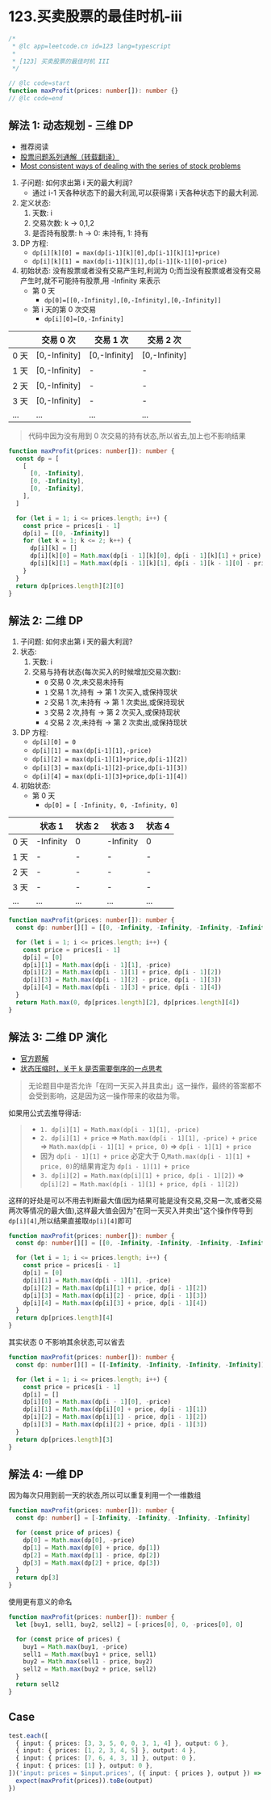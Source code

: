 # 123.买卖股票的最佳时机-iii

```ts
/*
 * @lc app=leetcode.cn id=123 lang=typescript
 *
 * [123] 买卖股票的最佳时机 III
 */

// @lc code=start
function maxProfit(prices: number[]): number {}
// @lc code=end
```

## 解法 1: 动态规划 - 三维 DP

- 推荐阅读
- [股票问题系列通解（转载翻译）](https://leetcode-cn.com/circle/article/qiAgHn/)
- [Most consistent ways of dealing with the series of stock problems](https://leetcode.com/problems/best-time-to-buy-and-sell-stock-with-transaction-fee/discuss/108870/Most-consistent-ways-of-dealing-with-the-series-of-stock-problems)

1. 子问题: 如何求出第 i 天的最大利润?
   - 通过 i-1 天各种状态下的最大利润,可以获得第 i 天各种状态下的最大利润.
2. 定义状态:
   1. 天数: i
   2. 交易次数: k -> 0,1,2
   3. 是否持有股票: h -> 0: 未持有, 1: 持有
3. DP 方程:
   - `dp[i][k][0] = max(dp[i-1][k][0],dp[i-1][k][1]+price)`
   - `dp[i][k][1] = max(dp[i-1][k][1],dp[i-1][k-1][0]-price)`
4. 初始状态: 没有股票或者没有交易产生时,利润为 0;而当没有股票或者没有交易产生时,就不可能持有股票,用 -Infinity 来表示
   - 第 0 天
     - `dp[0]=[[0,-Infinity],[0,-Infinity],[0,-Infinity]]`
   - 第 i 天的第 0 次交易
     - `dp[i][0]=[0,-Infinity]`

|      | 交易 0 次     | 交易 1 次     | 交易 2 次     |
| ---- | ------------- | ------------- | ------------- |
| 0 天 | [0,-Infinity] | [0,-Infinity] | [0,-Infinity] |
| 1 天 | [0,-Infinity] | -             | -             |
| 2 天 | [0,-Infinity] | -             | -             |
| 3 天 | [0,-Infinity] | -             | -             |
| ...  | ...           | ...           | ...           |

> 代码中因为没有用到 0 次交易的持有状态,所以省去,加上也不影响结果

```ts
function maxProfit(prices: number[]): number {
  const dp = [
    [
      [0, -Infinity],
      [0, -Infinity],
      [0, -Infinity],
    ],
  ]

  for (let i = 1; i <= prices.length; i++) {
    const price = prices[i - 1]
    dp[i] = [[0, -Infinity]]
    for (let k = 1; k <= 2; k++) {
      dp[i][k] = []
      dp[i][k][0] = Math.max(dp[i - 1][k][0], dp[i - 1][k][1] + price)
      dp[i][k][1] = Math.max(dp[i - 1][k][1], dp[i - 1][k - 1][0] - price)
    }
  }
  return dp[prices.length][2][0]
}
```

## 解法 2: 二维 DP

1. 子问题: 如何求出第 i 天的最大利润?
2. 状态:
   1. 天数: i
   2. 交易与持有状态(每次买入的时候增加交易次数):
      - `0` 交易 0 次,未交易未持有
      - `1` 交易 1 次,持有 -> 第 1 次买入,或保持现状
      - `2` 交易 1 次,未持有 -> 第 1 次卖出,或保持现状
      - `3` 交易 2 次,持有 -> 第 2 次买入,或保持现状
      - `4` 交易 2 次,未持有 -> 第 2 次卖出,或保持现状
3. DP 方程:
   - `dp[i][0] = 0`
   - `dp[i][1] = max(dp[i-1][1],-price)`
   - `dp[i][2] = max(dp[i-1][1]+price,dp[i-1][2])`
   - `dp[i][3] = max(dp[i-1][2]-price,dp[i-1][3])`
   - `dp[i][4] = max(dp[i-1][3]+price,dp[i-1][4])`
4. 初始状态:
   - 第 0 天
     - `dp[0] = [ -Infinity, 0, -Infinity, 0]`

|      | 状态 1    | 状态 2 | 状态 3    | 状态 4 |
| ---- | --------- | ------ | --------- | ------ |
| 0 天 | -Infinity | 0      | -Infinity | 0      |
| 1 天 | -         | -      | -         | -      |
| 2 天 | -         | -      | -         | -      |
| 3 天 | -         | -      | -         | -      |
| ...  | ...       | ...    | ...       | ...    |

```ts
function maxProfit(prices: number[]): number {
  const dp: number[][] = [[0, -Infinity, -Infinity, -Infinity, -Infinity]]

  for (let i = 1; i <= prices.length; i++) {
    const price = prices[i - 1]
    dp[i] = [0]
    dp[i][1] = Math.max(dp[i - 1][1], -price)
    dp[i][2] = Math.max(dp[i - 1][1] + price, dp[i - 1][2])
    dp[i][3] = Math.max(dp[i - 1][2] - price, dp[i - 1][3])
    dp[i][4] = Math.max(dp[i - 1][3] + price, dp[i - 1][4])
  }
  return Math.max(0, dp[prices.length][2], dp[prices.length][4])
}
```

## 解法 3: 二维 DP 演化

- [官方题解](https://leetcode-cn.com/problems/best-time-to-buy-and-sell-stock-iii/solution/mai-mai-gu-piao-de-zui-jia-shi-ji-iii-by-wrnt/)
- [状态压缩时，关于 k 是否需要倒序的一点思考](https://leetcode-cn.com/problems/best-time-to-buy-and-sell-stock-iv/solution/zhuang-tai-ya-suo-shi-guan-yu-kshi-fou-dao-xu-yao-/)

> 无论题目中是否允许「在同一天买入并且卖出」这一操作，最终的答案都不会受到影响，这是因为这一操作带来的收益为零。

如果用公式去推导得话:

> - `1. dp[i][1] = Math.max(dp[i - 1][1], -price)`
> - `2. dp[i][1] + price` => `Math.max(dp[i - 1][1], -price) + price` => `Math.max(dp[i - 1][1] + price, 0)` => `dp[i - 1][1] + price`
> - 因为 `dp[i - 1][1] + price` 必定大于 0,`Math.max(dp[i - 1][1] + price, 0)`的结果肯定为 `dp[i - 1][1] + price`
> - `3. dp[i][2] = Math.max(dp[i][1] + price, dp[i - 1][2])` => `dp[i][2] = Math.max(dp[i - 1][1] + price, dp[i - 1][2])`

这样的好处是可以不用去判断最大值(因为结果可能是没有交易,交易一次,或者交易两次等情况的最大值),这样最大值会因为"在同一天买入并卖出"这个操作传导到`dp[i][4]`,所以结果直接取`dp[i][4]`即可

```ts
function maxProfit(prices: number[]): number {
  const dp: number[][] = [[0, -Infinity, -Infinity, -Infinity, -Infinity]]

  for (let i = 1; i <= prices.length; i++) {
    const price = prices[i - 1]
    dp[i] = [0]
    dp[i][1] = Math.max(dp[i - 1][1], -price)
    dp[i][2] = Math.max(dp[i][1] + price, dp[i - 1][2])
    dp[i][3] = Math.max(dp[i][2] - price, dp[i - 1][3])
    dp[i][4] = Math.max(dp[i][3] + price, dp[i - 1][4])
  }
  return dp[prices.length][4]
}
```

其实状态 0 不影响其余状态,可以省去

```ts
function maxProfit(prices: number[]): number {
  const dp: number[][] = [[-Infinity, -Infinity, -Infinity, -Infinity]]

  for (let i = 1; i <= prices.length; i++) {
    const price = prices[i - 1]
    dp[i] = []
    dp[i][0] = Math.max(dp[i - 1][0], -price)
    dp[i][1] = Math.max(dp[i][0] + price, dp[i - 1][1])
    dp[i][2] = Math.max(dp[i][1] - price, dp[i - 1][2])
    dp[i][3] = Math.max(dp[i][2] + price, dp[i - 1][3])
  }
  return dp[prices.length][3]
}
```

## 解法 4: 一维 DP

因为每次只用到前一天的状态,所以可以重复利用一个一维数组

```ts
function maxProfit(prices: number[]): number {
  const dp: number[] = [-Infinity, -Infinity, -Infinity, -Infinity]

  for (const price of prices) {
    dp[0] = Math.max(dp[0], -price)
    dp[1] = Math.max(dp[0] + price, dp[1])
    dp[2] = Math.max(dp[1] - price, dp[2])
    dp[3] = Math.max(dp[2] + price, dp[3])
  }
  return dp[3]
}
```

使用更有意义的命名

```ts
function maxProfit(prices: number[]): number {
  let [buy1, sell1, buy2, sell2] = [-prices[0], 0, -prices[0], 0]

  for (const price of prices) {
    buy1 = Math.max(buy1, -price)
    sell1 = Math.max(buy1 + price, sell1)
    buy2 = Math.max(sell1 - price, buy2)
    sell2 = Math.max(buy2 + price, sell2)
  }
  return sell2
}
```

## Case

```ts
test.each([
  { input: { prices: [3, 3, 5, 0, 0, 3, 1, 4] }, output: 6 },
  { input: { prices: [1, 2, 3, 4, 5] }, output: 4 },
  { input: { prices: [7, 6, 4, 3, 1] }, output: 0 },
  { input: { prices: [1] }, output: 0 },
])('input: prices = $input.prices', ({ input: { prices }, output }) => {
  expect(maxProfit(prices)).toBe(output)
})
```
